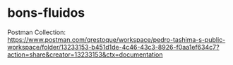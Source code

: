 # bons-fluidos

Postman Collection: https://www.postman.com/qrestoque/workspace/pedro-tashima-s-public-workspace/folder/13233153-b451d1de-4c46-43c3-8926-f0aa1ef634c7?action=share&creator=13233153&ctx=documentation
